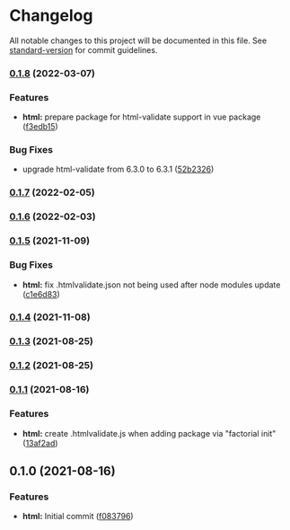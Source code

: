 # Changelog

All notable changes to this project will be documented in this file. See [standard-version](https://github.com/conventional-changelog/standard-version) for commit guidelines.

### [0.1.8](https://github.com/factorial-io/fstack/compare/html/v0.1.7...html/v0.1.8) (2022-03-07)


### Features

* **html:** prepare package for html-validate support in vue package ([f3edb15](https://github.com/factorial-io/fstack/commit/f3edb15cc2baf1aeddd552c4a1189a9a87ff522c))


### Bug Fixes

* upgrade html-validate from 6.3.0 to 6.3.1 ([52b2326](https://github.com/factorial-io/fstack/commit/52b2326d1974052e4d7fbbda2ad637cab95e8b66))

### [0.1.7](https://github.com/factorial-io/fstack/compare/html/v0.1.6...html/v0.1.7) (2022-02-05)

### [0.1.6](https://github.com/factorial-io/fstack/compare/html/v0.1.5...html/v0.1.6) (2022-02-03)

### [0.1.5](https://github.com/factorial-io/fstack/compare/html/v0.1.4...html/v0.1.5) (2021-11-09)


### Bug Fixes

* **html:** fix .htmlvalidate.json not being used after node modules update ([c1e6d83](https://github.com/factorial-io/fstack/commit/c1e6d83d44b563da7caced9c780a86a27592ce84))

### [0.1.4](https://github.com/factorial-io/fstack/compare/html/v0.1.3...html/v0.1.4) (2021-11-08)

### [0.1.3](https://github.com/factorial-io/fstack/compare/html/v0.1.2...html/v0.1.3) (2021-08-25)

### [0.1.2](https://github.com/factorial-io/fstack/compare/html/v0.1.0...html/v0.1.2) (2021-08-25)

### [0.1.1](https://github.com/factorial-io/fstack/compare/html/v0.1.0...html/v0.1.1) (2021-08-16)


### Features

* **html:** create .htmlvalidate.js when adding package via "factorial init" ([13af2ad](https://github.com/factorial-io/fstack/commit/13af2ad629974f1b6925d720b4200426a93df1df))

## 0.1.0 (2021-08-16)


### Features

* **html:** Initial commit ([f083796](https://github.com/factorial-io/fstack/commit/f0837969028a83bd639edc3397afe55107feb611))
